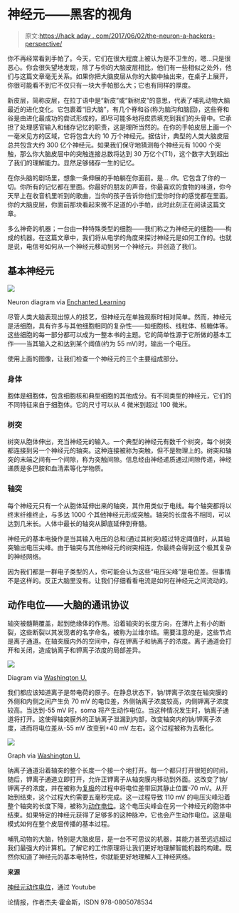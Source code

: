 # 神经元——黑客的视角

> 原文:[https://hack aday . com/2017/06/02/the-neuron-a-hackers-perspective/](https://hackaday.com/2017/06/02/the-neuron-a-hackers-perspective/)

你不再经常看到手帕了。今天，它们在很大程度上被认为是不卫生的，嗯…只是很恶心。你会很失望地发现，除了与你的大脑皮层相比，他们有一些相似之处外，他们与这篇文章毫无关系。如果你把大脑皮层从你的大脑中抽出来，在桌子上展开，你很可能看不到它不仅只有一块大手帕那么大；它也有同样的厚度。

新皮层，简称皮层，在拉丁语中是“新皮”或“新树皮”的意思，代表了哺乳动物大脑最近的进化变化。它包裹着“旧大脑”，有几个脊和谷(称为脑沟和脑回)，这些脊和谷是由进化最成功的尝试形成的，即尽可能多地将皮质填充到我们的头骨中。它承担了处理感官输入和储存记忆的职责，这是理所当然的。在你的手帕皮层上画一个一毫米见方的区域，它将包含大约 10 万个神经元。据估计，典型的人类大脑皮层总共包含大约 300 亿个神经元。如果我们保守地猜测每个神经元有 1000 个突触，那么你大脑皮层中的突触连接总数将达到 30 万亿个(T1)，这个数字大到超出了我们的理解能力。显然足够储存一生的记忆。

在你头脑的剧场里，想象一条伸展的手帕躺在你面前。是… *你*。它包含了你的一切。你所有的记忆都在里面。你最好的朋友的声音，你最喜欢的食物的味道，你今天早上在收音机里听到的歌曲，当你的孩子告诉你他们爱你时你的感觉都在里面。你的大脑皮层，你面前那块看起来微不足道的小手帕，此时此刻正在阅读这篇文章。

多么神奇的机器；一台由一种特殊类型的细胞——我们称之为神经元的细胞——构成的机器。在这篇文章中，我们将从电学的角度来探讨神经元是如何工作的。也就是说，电信号如何从一个神经元移动到另一个神经元，并创造了我们。

## 基本神经元

![](../Images/c1980a3960e374fb526cf01f7db038d2.png)

Neuron diagram via [Enchanted Learning](http://www.enchantedlearning.com/subjects/anatomy/brain/Neuron.shtml)

尽管人类大脑表现出惊人的技艺，但神经元在单独观察时相对简单。然而，神经元是活细胞，具有许多与其他细胞相同的复杂性——如细胞核、线粒体、核糖体等。这些细胞的每一部分都可以成为一整本书的主题。它的简单性源于它所做的基本工作——当其输入之和达到某个阈值(约为 55 mV)时，输出一个电压。

使用上面的图像，让我们检查一个神经元的三个主要组成部分。

### 身体

胞体是细胞体，包含细胞核和典型细胞的其他成分。有不同类型的神经元，它们的不同特征来自于细胞体。它的尺寸可以从 4 微米到超过 100 微米。

### 树突

树突从胞体伸出，充当神经元的输入。一个典型的神经元有数千个树突，每个树突都连接到另一个神经元的轴突。这种连接被称为突触，但不是物理上的。树突和轴突的末端之间有一个间隙，称为突触间隙。信息经由神经递质通过间隙传递，神经递质是多巴胺和血清素等化学物质。

### 轴突

每个神经元只有一个从胞体延伸出来的轴突，其作用类似于电线。每个轴突都将以终末纤维终止，与多达 1000 个其他神经元形成突触。轴突的长度各不相同，可以达到几米长。人体中最长的轴突从脚底延伸到脊髓。

神经元的基本电操作是当其输入电压的总和(通过其树突)超过特定阈值时，从其轴突输出电压尖峰。由于轴突与其他神经元的树突相连，你最终会得到这个极其复杂的神经网络。

因为我们都是一群电子类型的人，你可能会认为这些“电压尖峰”是电位差。但事情不是这样的。反正大脑里没有。让我们仔细看看电流是如何在神经元之间流动的。

## 动作电位——大脑的通讯协议

轴突被髓鞘覆盖，起到绝缘体的作用。沿着轴突的长度方向，在薄片上有小的断裂，这些断裂以其发现者的名字命名，被称为兰维尔结。需要注意的是，这些节点是离子通道。在轴突膜内外的空间中，存在钾离子和钠离子的浓度。离子通道会打开和关闭，造成钠离子和钾离子浓度的局部差异。

![](../Images/f1c42f90074ef58b36bd3e7b4a4a580b.png)

Diagram via [Washington U.](https://faculty.washington.edu/chudler/ap.html)

我们都应该知道离子是带电荷的原子。在静息状态下，钠/钾离子浓度在轴突膜的外侧和内侧之间产生负 70 mV 的电位差，外侧钠离子浓度较高，内侧钾离子浓度较高。当达到-55 mV 时，soma 将产生动作电位。当这种情况发生时，钠离子通道将打开。这使得轴突膜外的正钠离子泄漏到内部，改变轴突内的钠/钾离子浓度，进而将电位差从-55 mV 改变到+40 mV 左右。这个过程被称为去极化。

![](../Images/c4119628bec70e3ff8803772cd81e795.png)

Graph via [Washington U.](https://faculty.washington.edu/chudler/ap.html)

钠离子通道沿着轴突的整个长度一个接一个地打开。每一个都只打开很短的时间，随后，钾离子通道立即打开，允许正钾离子从轴突膜内移动到外面。这改变了钠/钾离子的浓度，并在被称为[复极](https://en.wikipedia.org/wiki/Repolarization)的过程中将电位差带回其静止位置-70 mV。从开始到结束，这个过程大约需要五毫秒完成。这一过程导致 110 mV 的电压尖峰沿着整个轴突的长度下降，被称为[动作电位](https://en.wikipedia.org/wiki/Action_potential)。这个电压尖峰会在另一个神经元的胞体中结束。如果特定的神经元获得了足够多的这种脉冲，它也会产生动作电位。这是电模式如何在整个皮层传播的基本过程。

哺乳动物的大脑，特别是大脑皮层，是一台不可思议的机器，其能力甚至远远超过我们最强大的计算机。了解它的工作原理将让我们更好地理解智能机器的构建。既然你知道了神经元的基本电特性，你就能更好地理解人工神经网络。

**来源**

[神经元动作电位](https://www.youtube.com/watch?v=iBDXOt_uHTQ)，通过 Youtube

论情报，作者杰夫·霍金斯，ISDN 978-0805078534